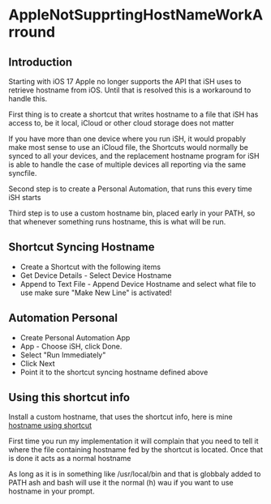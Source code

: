 # AppleNotSupprtingHostNameWorkArround

## Introduction

Starting with iOS 17 Apple no longer supports the API that iSH uses
to retrieve hostname from iOS. Until that is resolved this is a
workaround to handle this.

First thing is to create a shortcut that writes hostname to a file that
iSH has access to, be it local, iCloud or other cloud storage does not
matter

If you have more than one device where you run iSH, it would propably
make most sense to use an iCloud file, the Shortcuts would normally be
synced to all your devices, and the replacement hostname program for iSH
is able to handle the case of multiple devices all reporting via the same
syncfile.

Second step is to create a Personal Automation, that runs this every time
iSH starts

Third step is to use a custom hostname bin, placed early in your PATH,
so that whenever something runs hostname, this is what will be run.

## Shortcut Syncing Hostname

- Create a Shortcut with the following items
- Get Device Details - Select Device Hostname
- Append to Text File - Append Device Hostname and select what file to use
make sure "Make New Line" is activated!

## Automation Personal

- Create Personal Automation App
- App - Choose iSH, click Done.
- Select "Run Immediately"
- Click Next
- Point it to the shortcut syncing hostname defined above

## Using this shortcut info

Install a custom hostname, that uses the shortcut info, here is mine
[hostname using shortcut](https://raw.githubusercontent.com/jaclu/AOK-Filesystem-Tools/main/common_AOK/usr_local_bin/hostname)

First time you run my implementation it will complain that you need
to tell it where the file containing hostname fed by the shortcut is
located. Once that is done it acts as a normal hostname

As long as it is in something like /usr/local/bin and that is globbaly
added to PATH ash and bash will use it the normal (h) wau if you want to
use hostname in your prompt.
